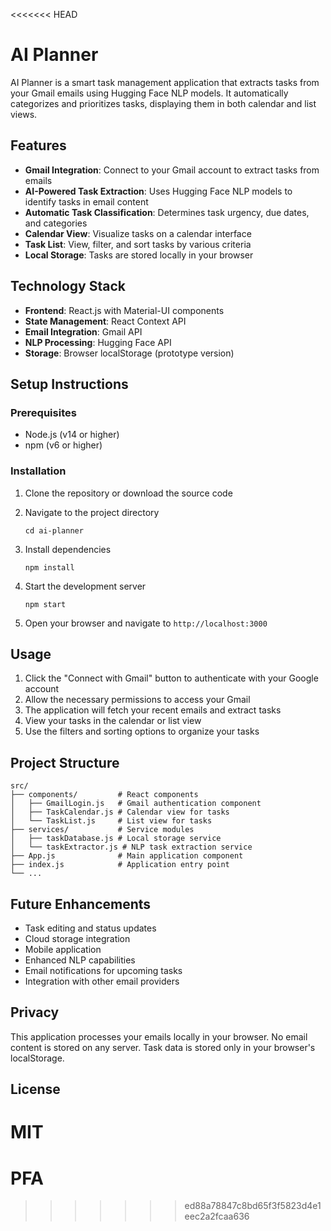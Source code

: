 <<<<<<< HEAD
# AI Planner

AI Planner is a smart task management application that extracts tasks from your Gmail emails using Hugging Face NLP models. It automatically categorizes and prioritizes tasks, displaying them in both calendar and list views.

## Features

- **Gmail Integration**: Connect to your Gmail account to extract tasks from emails
- **AI-Powered Task Extraction**: Uses Hugging Face NLP models to identify tasks in email content
- **Automatic Task Classification**: Determines task urgency, due dates, and categories
- **Calendar View**: Visualize tasks on a calendar interface
- **Task List**: View, filter, and sort tasks by various criteria
- **Local Storage**: Tasks are stored locally in your browser

## Technology Stack

- **Frontend**: React.js with Material-UI components
- **State Management**: React Context API
- **Email Integration**: Gmail API
- **NLP Processing**: Hugging Face API
- **Storage**: Browser localStorage (prototype version)

## Setup Instructions

### Prerequisites

- Node.js (v14 or higher)
- npm (v6 or higher)

### Installation

1. Clone the repository or download the source code

2. Navigate to the project directory
   ```
   cd ai-planner
   ```

3. Install dependencies
   ```
   npm install
   ```

4. Start the development server
   ```
   npm start
   ```

5. Open your browser and navigate to `http://localhost:3000`

## Usage

1. Click the "Connect with Gmail" button to authenticate with your Google account
2. Allow the necessary permissions to access your Gmail
3. The application will fetch your recent emails and extract tasks
4. View your tasks in the calendar or list view
5. Use the filters and sorting options to organize your tasks

## Project Structure

```
src/
├── components/         # React components
│   ├── GmailLogin.js   # Gmail authentication component
│   ├── TaskCalendar.js # Calendar view for tasks
│   └── TaskList.js     # List view for tasks
├── services/           # Service modules
│   ├── taskDatabase.js # Local storage service
│   └── taskExtractor.js # NLP task extraction service
├── App.js              # Main application component
├── index.js            # Application entry point
└── ...
```

## Future Enhancements

- Task editing and status updates
- Cloud storage integration
- Mobile application
- Enhanced NLP capabilities
- Email notifications for upcoming tasks
- Integration with other email providers

## Privacy

This application processes your emails locally in your browser. No email content is stored on any server. Task data is stored only in your browser's localStorage.

## License

MIT
=======
# PFA
>>>>>>> ed88a78847c8bd65f3f5823d4e1eec2a2fcaa636
